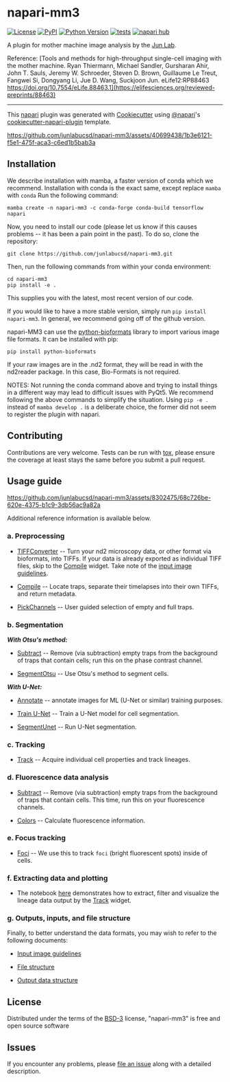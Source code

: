 # napari-mm3

[![License](https://img.shields.io/pypi/l/napari-mm3.svg?color=green)](https://github.com/junlabucsd/napari-mm3/raw/main/LICENSE)
[![PyPI](https://img.shields.io/pypi/v/napari-mm3.svg?color=green)](https://pypi.org/project/napari-mm3)
[![Python Version](https://img.shields.io/pypi/pyversions/napari-mm3.svg?color=green)](https://python.org)
[![tests](https://github.com/junlabucsd/napari-mm3/workflows/tests/badge.svg)](https://github.com/junlabucsd/napari-mm3/actions)
[![napari hub](https://img.shields.io/endpoint?url=https://api.napari-hub.org/shields/napari-mm3)](https://napari-hub.org/plugins/napari-mm3)

A plugin for mother machine image analysis by the [Jun Lab](https://jun.ucsd.edu/).

Reference:
[Tools and methods for high-throughput single-cell imaging with the mother machine. Ryan Thiermann, Michael Sandler, Gursharan Ahir, John T. Sauls, Jeremy W. Schroeder, Steven D. Brown, Guillaume Le Treut, Fangwei Si, Dongyang Li, Jue D. Wang, Suckjoon Jun. eLife12:RP88463
https://doi.org/10.7554/eLife.88463.1](https://elifesciences.org/reviewed-preprints/88463)

----------------------------------

This [napari] plugin was generated with [Cookiecutter] using [@napari]'s [cookiecutter-napari-plugin] template.

<!--
Don't miss the full getting started guide to set up your new package:
https://github.com/napari/cookiecutter-napari-plugin#getting-started

and review the napari docs for plugin developers:
https://napari.org/plugins/stable/index.html
-->


https://github.com/junlabucsd/napari-mm3/assets/40699438/1b3e6121-f5e1-475f-aca3-c6ed1b5bab3a



## Installation

We describe installation with mamba, a faster version of conda which we recommend. Installation with conda is the exact same, except replace `mamba` with `conda` Run the following command:

```
mamba create -n napari-mm3 -c conda-forge conda-build tensorflow napari
``` 
Now, you need to install our code (please let us know if this causes problems -- it has been a pain point in the past). To do so, clone the repository:

```
git clone https://github.com/junlabucsd/napari-mm3.git
```

Then, run the following commands from within your conda environment:
```
cd napari-mm3
pip install -e .
```
This supplies you with the latest, most recent version of our code.

If you would like to have a more stable version, simply run `pip install napari-mm3`. In general, we recommend going off of the github version.

napari-MM3 can use the [python-bioformats](https://pypi.org/project/python-bioformats/) library to import various image file formats. It can be installed with pip:
```
pip install python-bioformats
```
If your raw images are in the .nd2 format, they will be read in with the nd2reader package. In this case, Bio-Formats is not required.

NOTES:
Not running the conda command above and trying to install things in a different way may lead to difficult issues with PyQt5. We recommend following the above commands to simplify the situation.
Using `pip -e .` instead of `mamba develop .` is a deliberate choice, the former did not seem to register the plugin with napari.

## Contributing

Contributions are very welcome. Tests can be run with [tox], please ensure
the coverage at least stays the same before you submit a pull request.

## Usage guide


https://github.com/junlabucsd/napari-mm3/assets/8302475/68c726be-620e-4375-b1c9-3db56ac9a82a

Additional reference information is available below.
### a. Preprocessing

* [TIFFConverter](https://github.com/junlabucsd/napari-mm3/blob/main/docs/tiffconvert-widget.md) -- Turn your nd2 microscopy data, or other format via bioformats, into TIFFs. If your data is already exported as individual TIFF files, skip to the [Compile](https://github.com/junlabucsd/napari-mm3/blob/main/docs/compile-widget.md) widget. Take note of the [input image guidelines](https://github.com/junlabucsd/napari-mm3/blob/main/docs/Input-images-guidelines.md).

* [Compile](https://github.com/junlabucsd/napari-mm3/blob/main/docs/compile-widget.md) -- Locate traps, separate their timelapses into their own TIFFs, and return metadata.

* [PickChannels](https://github.com/junlabucsd/napari-mm3/blob/main/docs/pickchannels-widget.md) -- User guided selection of empty and full traps.

### b. Segmentation

___With Otsu's method:___

* [Subtract](https://github.com/junlabucsd/napari-mm3/blob/main/docs/subtract-widget.md) -- Remove (via subtraction) empty traps from the background of traps that contain cells; run this on the phase contrast channel.

* [SegmentOtsu](https://github.com/junlabucsd/napari-mm3/blob/main/docs/segmentotsu-widget.md) -- Use Otsu's method to segment cells.

___With U-Net:___

* [Annotate](https://github.com/junlabucsd/napari-mm3/blob/main/docs/annotate-widget.md) -- annotate images for ML (U-Net or similar) training purposes.

* [Train U-Net](https://github.com/junlabucsd/napari-mm3/blob/main/docs/trainunet-widget.md) -- Train a U-Net model for cell segmentation.

* [SegmentUnet](https://github.com/junlabucsd/napari-mm3/blob/main/docs/segmentunet-widget.md) -- Run U-Net segmentation.

### c. Tracking

* [Track](https://github.com/junlabucsd/napari-mm3/blob/main/docs/track-widget.md) -- Acquire individual cell properties and track lineages.

### d. Fluorescence data analysis

* [Subtract](https://github.com/junlabucsd/napari-mm3/blob/main/docs/subtract-widget.md) -- Remove (via subtraction) empty traps from the background of traps that contain cells. This time, run this on your fluorescence channels.

* [Colors](https://github.com/junlabucsd/napari-mm3/blob/main/docs/colors-widget.md) -- Calculate fluorescence information.

### e. Focus tracking

* [Foci](https://github.com/junlabucsd/napari-mm3/blob/main/docs/foci-widget.md) -- We use this to track `foci` (bright fluorescent spots) inside of cells.

### f. Extracting data and plotting

* The notebook [here](https://github.com/junlabucsd/napari-mm3/blob/main/notebooks/napari_mm3_analysis_template.ipynb) demonstrates how to extract, filter and visualize the lineage data output by the [Track](https://github.com/junlabucsd/napari-mm3/blob/main/docs/track-widget.md) widget.


### g. Outputs, inputs, and file structure
Finally, to better understand the data formats, you may wish to refer to the following documents:

* [Input image guidelines](https://github.com/junlabucsd/napari-mm3/blob/main/docs/Input-images-guidelines.md)

* [File structure](https://github.com/junlabucsd/napari-mm3/blob/main/docs/file-structure.md)

* [Output data structure](https://github.com/junlabucsd/napari-mm3/blob/main/docs/Cell-class-docs.md)

## License

Distributed under the terms of the [BSD-3] license,
"napari-mm3" is free and open source software

## Issues

If you encounter any problems, please [file an issue] along with a detailed description.

[napari]: https://github.com/napari/napari
[Cookiecutter]: https://github.com/audreyr/cookiecutter
[@napari]: https://github.com/napari
[MIT]: http://opensource.org/licenses/MIT
[BSD-3]: http://opensource.org/licenses/BSD-3-Clause
[GNU GPL v3.0]: http://www.gnu.org/licenses/gpl-3.0.txt
[GNU LGPL v3.0]: http://www.gnu.org/licenses/lgpl-3.0.txt
[Apache Software License 2.0]: http://www.apache.org/licenses/LICENSE-2.0
[Mozilla Public License 2.0]: https://www.mozilla.org/media/MPL/2.0/index.txt
[cookiecutter-napari-plugin]: https://github.com/napari/cookiecutter-napari-plugin

[file an issue]: https://github.com/junlabucsd/napari-mm3/issues

[napari]: https://github.com/napari/napari
[tox]: https://tox.readthedocs.io/en/latest/
[pip]: https://pypi.org/project/pip/
[PyPI]: https://pypi.org/
